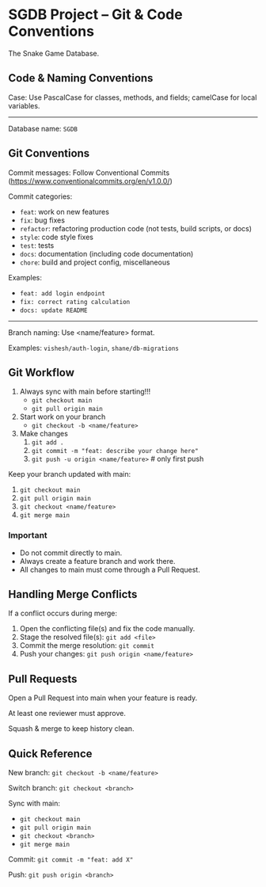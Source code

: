 # SGDB Project – Git & Code Conventions

The Snake Game Database.

## Code & Naming Conventions

Case: Use PascalCase for classes, methods, and fields; camelCase for local variables.

---

Database name: `SGDB`

## Git Conventions

Commit messages: Follow Conventional Commits (https://www.conventionalcommits.org/en/v1.0.0/)

Commit categories:
- `feat`: work on new features
- `fix`: bug fixes
- `refactor`: refactoring production code (not tests, build scripts, or docs)
- `style`: code style fixes
- `test`: tests
- `docs`: documentation (including code documentation)
- `chore`: build and project config, miscellaneous

Examples:
- `feat: add login endpoint`
- `fix: correct rating calculation`
- `docs: update README`

---

Branch naming: Use <name/feature> format.

Examples: `vishesh/auth-login`, `shane/db-migrations`

## Git Workflow

1. Always sync with main before starting!!!
    - `git checkout main`
    - `git pull origin main`
2. Start work on your branch
    - `git checkout -b <name/feature>`
3. Make changes
    1. `git add .`
    2. `git commit -m "feat: describe your change here"`
    3. `git push -u origin <name/feature>` # only first push

Keep your branch updated with main:
1. `git checkout main`
2. `git pull origin main`
3. `git checkout <name/feature>`
4. `git merge main`

### **Important**

- Do not commit directly to main.
- Always create a feature branch and work there.
- All changes to main must come through a Pull Request.

## Handling Merge Conflicts

If a conflict occurs during merge:

1. Open the conflicting file(s) and fix the code manually.
2. Stage the resolved file(s): `git add <file>`
3. Commit the merge resolution: `git commit`
4. Push your changes: `git push origin <name/feature>`

## Pull Requests

Open a Pull Request into main when your feature is ready.

At least one reviewer must approve.

Squash & merge to keep history clean.

## Quick Reference

New branch: `git checkout -b <name/feature>`

Switch branch: `git checkout <branch>`

Sync with main:
- `git checkout main`
- `git pull origin main`
- `git checkout <branch>`
- `git merge main`

Commit: `git commit -m "feat: add X"`

Push: `git push origin <branch>`
